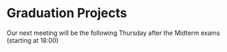 
# Graduation Projects

Our next meeting will be the following Thursday after the Midterm exams (starting at 18:00)
